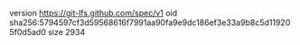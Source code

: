 version https://git-lfs.github.com/spec/v1
oid sha256:5794597cf3d59568616f7991aa90fa9e9dc186ef3e33a9b8c5d119205f0d5ad0
size 2934
